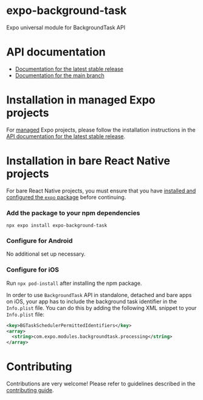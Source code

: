 # expo-background-task

Expo universal module for BackgroundTask API

# API documentation

- [Documentation for the latest stable release](https://docs.expo.dev/versions/latest/sdk/background-task/)
- [Documentation for the main branch](https://docs.expo.dev/versions/unversioned/sdk/background-task/)

# Installation in managed Expo projects

For [managed](https://docs.expo.dev/archive/managed-vs-bare/) Expo projects, please follow the installation instructions in the [API documentation for the latest stable release](https://docs.expo.dev/versions/latest/sdk/background-task/).

# Installation in bare React Native projects

For bare React Native projects, you must ensure that you have [installed and configured the `expo` package](https://docs.expo.dev/bare/installing-expo-modules/) before continuing.

### Add the package to your npm dependencies

```
npx expo install expo-background-task
```

### Configure for Android

No additional set up necessary.

### Configure for iOS

Run `npx pod-install` after installing the npm package.

In order to use `BackgroundTask` API in standalone, detached and bare apps on iOS, your app has to include the background task identifier in the `Info.plist` file. You can do this by adding the following XML snippet to your `Info.plist` file:

```xml
<key>BGTaskSchedulerPermittedIdentifiers</key>
<array>
  <string>com.expo.modules.backgroundtask.processing</string>
</array>
```

# Contributing

Contributions are very welcome! Please refer to guidelines described in the [contributing guide](https://github.com/expo/expo#contributing).
